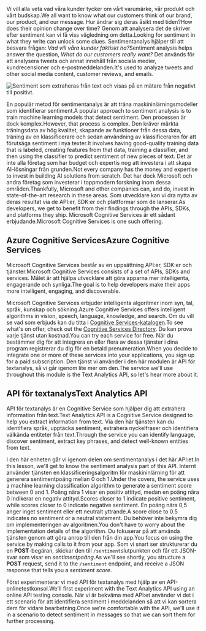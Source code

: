 <span data-ttu-id="cb38c-101">Vi vill alla veta vad våra kunder tycker om vårt varumärke, vår produkt och vårt budskap.</span><span class="sxs-lookup"><span data-stu-id="cb38c-101">We all want to know what our customers think of our brand, our product, and our message.</span></span> <span data-ttu-id="cb38c-102">Hur ändrar sig deras åsikt med tiden?</span><span class="sxs-lookup"><span data-stu-id="cb38c-102">How does their opinion change over time?</span></span> <span data-ttu-id="cb38c-103">Genom att analysera det de skriver efter sentiment kan vi få viss vägledning om detta.</span><span class="sxs-lookup"><span data-stu-id="cb38c-103">Looking for sentiment in what they write can unlock some clues.</span></span> <span data-ttu-id="cb38c-104">Sentimentanalys hjälper till att besvara frågan: *Vad vill våra kunder faktiskt ha?*</span><span class="sxs-lookup"><span data-stu-id="cb38c-104">Sentiment analysis helps answer the question, *What do our customers really want?*</span></span> <span data-ttu-id="cb38c-105">Det används för att analysera tweets och annat innehåll från sociala medier, kundrecensioner och e-postmeddelanden.</span><span class="sxs-lookup"><span data-stu-id="cb38c-105">It's used to analyze tweets and other social media content, customer reviews, and emails.</span></span>

![Sentiment som extraheras från text och visas på en mätare från negativt till positivt.](../media/sentiment-analysis.png)

 <span data-ttu-id="cb38c-107">En populär metod för sentimentanalys är att träna  maskininlärningsmodeller som identifierar sentiment.</span><span class="sxs-lookup"><span data-stu-id="cb38c-107">A popular approach to sentiment analysis is to train machine learning models that detect sentiment.</span></span> <span data-ttu-id="cb38c-108">Den processen är dock komplex.</span><span class="sxs-lookup"><span data-stu-id="cb38c-108">However, that process is complex.</span></span> <span data-ttu-id="cb38c-109">Den kräver märkta träningsdata av hög kvalitet, skapande av funktioner från dessa data, träning av en klassificerare och sedan användning av klassificeraren för att förutsäga sentiment i nya texter.</span><span class="sxs-lookup"><span data-stu-id="cb38c-109">It involves having good-quality training data that is labeled, creating features from that data, training a classifier, and then using the classifier to predict sentiment of new pieces of text.</span></span> <span data-ttu-id="cb38c-110">Det är inte alla företag som har budget och expertis nog att investera i att skapa AI-lösningar från grunden.</span><span class="sxs-lookup"><span data-stu-id="cb38c-110">Not every company has the money and expertise to invest in building AI solutions from scratch.</span></span> <span data-ttu-id="cb38c-111">Det har dock Microsoft och andra företag som investerar i toppmodern forskning inom dessa områden.</span><span class="sxs-lookup"><span data-stu-id="cb38c-111">Thankfully, Microsoft and other companies can, and do, invest in state-of-the-art research in these areas.</span></span> <span data-ttu-id="cb38c-112">Som utvecklare kan vi dra nytta av deras resultat via de API:er, SDK:er och plattformar som de lanserar.</span><span class="sxs-lookup"><span data-stu-id="cb38c-112">As developers, we get to benefit from their findings through the APIs, SDKs, and platforms they ship.</span></span> <span data-ttu-id="cb38c-113">Microsoft Cognitive Services är ett sådant erbjudande.</span><span class="sxs-lookup"><span data-stu-id="cb38c-113">Microsoft Cognitive Services is one such offering.</span></span>

## <a name="azure-cognitive-services"></a><span data-ttu-id="cb38c-114">Azure Cognitive Services</span><span class="sxs-lookup"><span data-stu-id="cb38c-114">Azure Cognitive Services</span></span>

<span data-ttu-id="cb38c-115">Microsoft Cognitive Services består av en uppsättning API:er, SDK:er och tjänster.</span><span class="sxs-lookup"><span data-stu-id="cb38c-115">Microsoft Cognitive Services consists of a set of APIs, SDKs and services.</span></span> <span data-ttu-id="cb38c-116">Målet är att hjälpa utvecklare att göra apparna mer intelligenta, engagerande och synliga.</span><span class="sxs-lookup"><span data-stu-id="cb38c-116">The goal is to help developers make their apps more intelligent, engaging, and discoverable.</span></span>

<span data-ttu-id="cb38c-117">Microsoft Cognitive Services erbjuder intelligenta algoritmer inom syn, tal, språk, kunskap och sökning.</span><span class="sxs-lookup"><span data-stu-id="cb38c-117">Azure Cognitive Services offers intelligent algorithms in vision, speech, language, knowledge, and search.</span></span> <span data-ttu-id="cb38c-118">Om du vill se vad som erbjuds kan du titta i [Cognitive Services-katalogen](https://azure.microsoft.com/services/cognitive-services/directory/).</span><span class="sxs-lookup"><span data-stu-id="cb38c-118">To see what's on offer, check out the [Cognitive Services Directory](https://azure.microsoft.com/services/cognitive-services/directory/).</span></span> <span data-ttu-id="cb38c-119">Du kan prova varje tjänst utan kostnad.</span><span class="sxs-lookup"><span data-stu-id="cb38c-119">You can try each service for free.</span></span> <span data-ttu-id="cb38c-120">När du bestämmer dig för att integrera en eller flera av dessa tjänster i dina program registrerar du dig för en betald prenumeration.</span><span class="sxs-lookup"><span data-stu-id="cb38c-120">When you decide to integrate one or more of these services into your applications, you sign up for a paid subscription.</span></span> <span data-ttu-id="cb38c-121">Den tjänst vi använder i den här modulen är API för textanalys, så vi går igenom lite mer om den.</span><span class="sxs-lookup"><span data-stu-id="cb38c-121">The service we'll use throughout this module is the Text Analytics API, so let's hear more about it.</span></span>

## <a name="text-analytics-api"></a><span data-ttu-id="cb38c-122">API för textanalys</span><span class="sxs-lookup"><span data-stu-id="cb38c-122">Text Analytics API</span></span>

<span data-ttu-id="cb38c-123">API för textanalys är en Cognitive Service som hjälper dig att extrahera information från text.</span><span class="sxs-lookup"><span data-stu-id="cb38c-123">Text Analytics API is a Cognitive Service designed to help you extract information from text.</span></span> <span data-ttu-id="cb38c-124">Via den här tjänsten kan du identifiera språk, upptäcka sentiment, extrahera nyckelfraser och identifiera välkända entiteter från text.</span><span class="sxs-lookup"><span data-stu-id="cb38c-124">Through the service you can identify language, discover sentiment, extract key phrases, and detect well-known entities from text.</span></span> 

<span data-ttu-id="cb38c-125">I den här enheten går vi igenom delen om sentimentanalys i det här API:et.</span><span class="sxs-lookup"><span data-stu-id="cb38c-125">In this lesson, we'll get to know the sentiment analysis part of this API.</span></span> <span data-ttu-id="cb38c-126">Internt använder tjänsten en klassificeringsalgoritm för maskininlärning för att generera sentimentpoäng mellan 0 och 1.</span><span class="sxs-lookup"><span data-stu-id="cb38c-126">Under the covers, the service uses a machine learning classification algorithm to generate a sentiment score between 0 and 1.</span></span> <span data-ttu-id="cb38c-127">Poäng nära 1 visar en positiv attityd, medan en poäng nära 0 indikerar en negativ attityd.</span><span class="sxs-lookup"><span data-stu-id="cb38c-127">Scores closer to 1 indicate positive sentiment, while scores closer to 0 indicate negative sentiment.</span></span> <span data-ttu-id="cb38c-128">En poäng nära 0,5 anger inget sentiment eller ett neutralt yttrande.</span><span class="sxs-lookup"><span data-stu-id="cb38c-128">A score close to 0.5 indicates no sentiment or a neutral statement.</span></span> <span data-ttu-id="cb38c-129">Du behöver inte bekymra dig om implementeringen av algoritmen.</span><span class="sxs-lookup"><span data-stu-id="cb38c-129">You don't have to worry about the implementation details of the algorithm.</span></span> <span data-ttu-id="cb38c-130">Du fokuserar på att använda tjänsten genom att göra anrop till den från din app.</span><span class="sxs-lookup"><span data-stu-id="cb38c-130">You focus on using the service by making calls to it from your app.</span></span> <span data-ttu-id="cb38c-131">Som vi snart ser strukturerar du en **POST**-begäran, skickar den till `/sentiment`slutpunkten och får ett JSON-svar som visar en *sentimentpoäng*.</span><span class="sxs-lookup"><span data-stu-id="cb38c-131">As we'll see shortly, you structure a **POST** request, send it to the `/sentiment` endpoint, and receive a JSON response that tells you a *sentiment score*.</span></span>

<span data-ttu-id="cb38c-132">Först experimenterar vi med API för textanalys med hjälp av en API-onlinetestkonsol.</span><span class="sxs-lookup"><span data-stu-id="cb38c-132">We'll first experiment with the Text Analytics API using an online API testing console.</span></span> <span data-ttu-id="cb38c-133">När vi är bekväma med API:et använder vi det i ett scenario för att identifiera sentiment i meddelanden så att vi kan sortera dem för vidare bearbetning.</span><span class="sxs-lookup"><span data-stu-id="cb38c-133">Once we're comfortable with the API, we'll use it in a scenario to detect sentiment in messages so that we can sort them for further processing.</span></span>